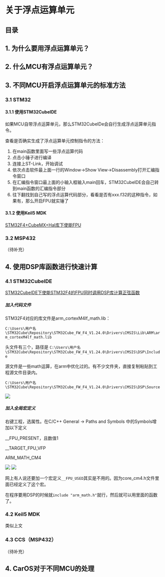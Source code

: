 # 关于浮点运算单元

## 目录


## 1. 为什么要用浮点运算单元？

## 2. 什么MCU有浮点运算单元？

## 3. 不同MCU开启浮点运算单元的标准方法

### 3.1 STM32

#### 3.1.1 使用STM32CubeIDE

如果MCU自带浮点运算单元，那么STM32CubeIDe会自行生成浮点运算单元指令。

查看是否确实生成了浮点运算单元控制指令的方法：

1. 在main函数里面写一些浮点运算代码
1. 点击小锤子进行编译
2. 连接上ST-Link，开始调试
3. 依次点击软件最上面一行的Window->Show View->Disassembly打开汇编指令窗口
4. 在汇编指令窗口最上面的小输入框输入main回车，STM32CubeIDE会自己转到main函数的汇编指令部分
5. 往下翻找到自己写的浮点运算代码部分，看看是否有xxx.f32的这种指令，如果有，那么开启FPU就实锤了

#### 3.1.2 使用Keil5 MDK

<a href="https://blog.csdn.net/jaysur/article/details/108928490">STM32F4+CubeMX+Hal库下使能FPU</a>

### 3.2 MSP432

（待补充）

## 4. 使用DSP库函数进行快速计算

### 4.1 STM32CubeIDE


<a href="https://blog.csdn.net/qq_27158179/article/details/100173275">STM32CubeIDE下使能STM32F4的FPU同时调用DSP库计算正弦函数</a>

##### 加入代码文件

STM32F4对应的库文件是arm_cortexM4lf_math.lib：

`C:\Users\用户名\STM32Cube\Repository\STM32Cube_FW_F4_V1.24.0\Drivers\CMSIS\Lib\ARM\arm_cortexM4lf_math.lib`

头文件有三个，路径是
`C:\Users\用户名\STM32Cube\Repository\STM32Cube_FW_F4_V1.24.0\Drivers\CMSIS\DSP\Include`

源文件是一些math运算，在arm中优化过的。有不少文件夹，直接复制粘贴到工程源文件目录内。

`C:\Users\用户名\STM32Cube\Repository\STM32Cube_FW_F4_V1.24.0\Drivers\CMSIS\DSP\Source`

<img src="./figure/003.jpg">

##### 加入全局宏定义

右键工程，选属性。在C/C++ General -> Paths and Symbols 中的Symbols增加以下定义

__FPU_PRESENT，且数值1

__TARGET_FPU_VFP

ARM_MATH_CM4

<img src="./figure/001.jpg">

<img src="./figure/002.jpg">

网上有人说还要加一个宏定义`__FPU_USED`其实是不用的。因为core_cm4.h文件里面已经定义了这个宏。

在程序要用DSP的时候就`include "arm_math.h"`就行，然后就可以用里面的函数了。

### 4.2 Keil5 MDK

类似上文

### 4.3 CCS（MSP432）

（待补充）

## 4. CarOS对于不同MCU的处理

